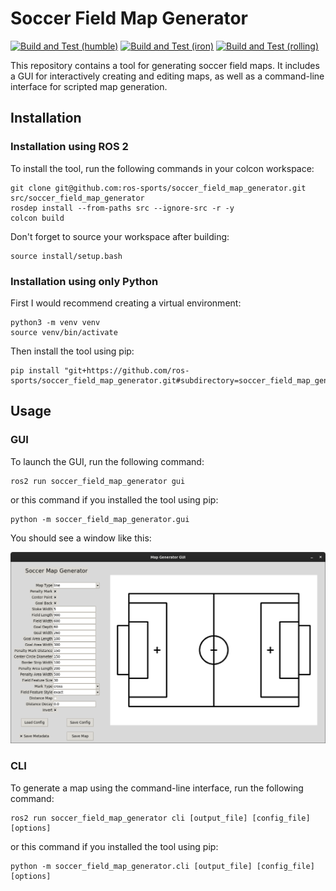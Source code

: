 # Soccer Field Map Generator

[![Build and Test (humble)](../../actions/workflows/build_and_test_humble.yaml/badge.svg?branch=rolling)](../../actions/workflows/build_and_test_humble.yaml?query=branch:rolling)
[![Build and Test (iron)](../../actions/workflows/build_and_test_iron.yaml/badge.svg?branch=rolling)](../../actions/workflows/build_and_test_iron.yaml?query=branch:rolling)
[![Build and Test (rolling)](../../actions/workflows/build_and_test_rolling.yaml/badge.svg?branch=rolling)](../../actions/workflows/build_and_test_rolling.yaml?query=branch:rolling)

This repository contains a tool for generating soccer field maps. It includes a GUI for interactively creating and editing maps, as well as a command-line interface for scripted map generation.

## Installation

### Installation using ROS 2

To install the tool, run the following commands in your colcon workspace:

```shell
git clone git@github.com:ros-sports/soccer_field_map_generator.git src/soccer_field_map_generator
rosdep install --from-paths src --ignore-src -r -y
colcon build
```

Don't forget to source your workspace after building:

```shell
source install/setup.bash
```

### Installation using only Python

First I would recommend creating a virtual environment:

```shell
python3 -m venv venv
source venv/bin/activate
```

Then install the tool using pip:

```shell
pip install "git+https://github.com/ros-sports/soccer_field_map_generator.git#subdirectory=soccer_field_map_generator"
```


## Usage

### GUI

To launch the GUI, run the following command:

```shell
ros2 run soccer_field_map_generator gui
```

or this command if you installed the tool using pip:

```shell
python -m soccer_field_map_generator.gui
```

You should see a window like this:

![GUI](gui.png)

### CLI

To generate a map using the command-line interface, run the following command:

```shell
ros2 run soccer_field_map_generator cli [output_file] [config_file] [options]
```

or this command if you installed the tool using pip:

```shell
python -m soccer_field_map_generator.cli [output_file] [config_file] [options]
```
